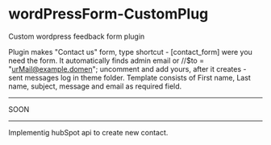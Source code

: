 # wordPressForm-CustomPlug
Custom wordpress feedback form plugin 

  Plugin makes "Contact us" form, type shortcut - [contact_form] were you need the form. It automatically finds admin email or
 //$to = "urMail@example.domen"; uncomment and add yours, after it creates - sent messages log in theme folder. 
 Template consists of First name, Last name, subject, message and email as required field. 
 *****************************************************************************************
 SOON
 *****************************************************************************************
 Implementig hubSpot api to create new contact.
